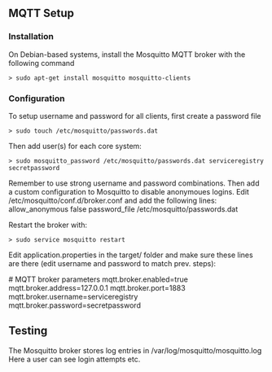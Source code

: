 
## MQTT Setup

### Installation
On Debian-based systems, install the Mosquitto MQTT broker with the following command
```
> sudo apt-get install mosquitto mosquitto-clients
```

### Configuration
To setup username and password for all clients, first create a password file
```
> sudo touch /etc/mosquitto/passwords.dat
```

Then add user(s) for each core system:
```
> sudo mosquitto_password /etc/mosquitto/passwords.dat serviceregistry secretpassword
```

Remember to use strong username and password combinations.
Then add a custom configuration to Mosquitto to disable anonymoues logins. Edit /etc/mosquitto/conf.d/broker.conf and add the following lines:
allow_anonymous false
password_file /etc/mosquitto/passwords.dat

Restart the broker with:
```
> sudo service mosquitto restart
```

Edit application.properties in the target/ folder and make sure these lines are there (edit username and password to match prev. steps):

\# MQTT broker parameters
mqtt.broker.enabled=true
mqtt.broker.address=127.0.0.1
mqtt.broker.port=1883
mqtt.broker.username=serviceregistry
mqtt.broker.password=secretpassword

## Testing
The Mosquitto broker stores log entries in /var/log/mosquitto/mosquitto.log
Here a user can see login attempts etc.

